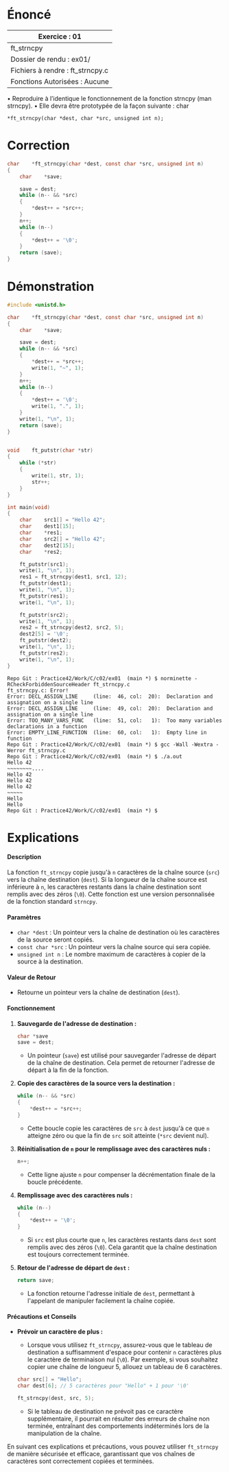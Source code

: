 # Énoncé

| Exercice : 01                    |
| -------------------------------- |
| ft_strncpy                       |
| Dossier de rendu : ex01/         |
| Fichiers à rendre : ft_strncpy.c |
| Fonctions Autorisées : Aucune    |
• Reproduire à l’identique le fonctionnement de la fonction strncpy (man strncpy).
• Elle devra être prototypée de la façon suivante :
char
```
*ft_strncpy(char *dest, char *src, unsigned int n);
```
# Correction

```C
char	*ft_strncpy(char *dest, const char *src, unsigned int n)
{
	char	*save;

	save = dest;
	while (n-- && *src)
	{
		*dest++ = *src++;
	}
	n++;
	while (n--)
	{
		*dest++ = '\0';
	}
	return (save);
}
```

# Démonstration

```C
#include <unistd.h>

char	*ft_strncpy(char *dest, const char *src, unsigned int n)
{
	char	*save;

	save = dest;
	while (n-- && *src)
	{
		*dest++ = *src++;
		write(1, "~", 1);
	}
	n++;
	while (n--)
	{
		*dest++ = '\0';
		write(1, ".", 1);
	}
	write(1, "\n", 1);
	return (save);
}


void	ft_putstr(char *str)
{
	while (*str)
	{
		write(1, str, 1);
		str++;
	}
}

int	main(void)
{
	char	src1[] = "Hello 42";
	char	dest1[15];
	char	*res1;
	char	src2[] = "Hello 42";
	char	dest2[15];
	char	*res2;

	ft_putstr(src1);
	write(1, "\n", 1);
	res1 = ft_strncpy(dest1, src1, 12);
	ft_putstr(dest1);
	write(1, "\n", 1);
	ft_putstr(res1);
	write(1, "\n", 1);

	ft_putstr(src2);
	write(1, "\n", 1);
	res2 = ft_strncpy(dest2, src2, 5);
	dest2[5] = '\0';
	ft_putstr(dest2);
	write(1, "\n", 1);
	ft_putstr(res2);
	write(1, "\n", 1);
}
```

```
Repo Git : Practice42/Work/C/c02/ex01  (main *) $ norminette -RCheckForbiddenSourceHeader ft_strncpy.c 
ft_strncpy.c: Error!
Error: DECL_ASSIGN_LINE     (line:  46, col:  20):	Declaration and assignation on a single line
Error: DECL_ASSIGN_LINE     (line:  49, col:  20):	Declaration and assignation on a single line
Error: TOO_MANY_VARS_FUNC   (line:  51, col:   1):	Too many variables declarations in a function
Error: EMPTY_LINE_FUNCTION  (line:  60, col:   1):	Empty line in function
Repo Git : Practice42/Work/C/c02/ex01  (main *) $ gcc -Wall -Wextra -Werror ft_strncpy.c 
Repo Git : Practice42/Work/C/c02/ex01  (main *) $ ./a.out 
Hello 42
~~~~~~~~....
Hello 42
Hello 42
Hello 42
~~~~~
Hello
Hello
Repo Git : Practice42/Work/C/c02/ex01  (main *) $ 
```
# Explications

#### Description
La fonction `ft_strncpy` copie jusqu'à `n` caractères de la chaîne source (`src`) vers la chaîne destination (`dest`). Si la longueur de la chaîne source est inférieure à `n`, les caractères restants dans la chaîne destination sont remplis avec des zéros (`\0`). Cette fonction est une version personnalisée de la fonction standard `strncpy`.

#### Paramètres
- `char *dest` : Un pointeur vers la chaîne de destination où les caractères de la source seront copiés.
- `const char *src` : Un pointeur vers la chaîne source qui sera copiée.
- `unsigned int n` : Le nombre maximum de caractères à copier de la source à la destination.

#### Valeur de Retour
- Retourne un pointeur vers la chaîne de destination (`dest`).

#### Fonctionnement
1. **Sauvegarde de l'adresse de destination :**
   ```c
   char *save
   save = dest;
   ```
   - Un pointeur (`save`) est utilisé pour sauvegarder l'adresse de départ de la chaîne de destination. Cela permet de retourner l'adresse de départ à la fin de la fonction.

2. **Copie des caractères de la source vers la destination :**
   ```c
   while (n-- && *src)
   {
       *dest++ = *src++;
   }
   ```
   - Cette boucle copie les caractères de `src` à `dest` jusqu'à ce que `n` atteigne zéro ou que la fin de `src` soit atteinte (`*src` devient nul).

3. **Réinitialisation de `n` pour le remplissage avec des caractères nuls :**
   ```c
   n++;
   ```
   - Cette ligne ajuste `n` pour compenser la décrémentation finale de la boucle précédente.

4. **Remplissage avec des caractères nuls :**
   ```c
   while (n--)
   {
       *dest++ = '\0';
   }
   ```
   - Si `src` est plus courte que `n`, les caractères restants dans `dest` sont remplis avec des zéros (`\0`). Cela garantit que la chaîne destination est toujours correctement terminée.

5. **Retour de l'adresse de départ de `dest` :**
   ```c
   return save;
   ```
   - La fonction retourne l'adresse initiale de `dest`, permettant à l'appelant de manipuler facilement la chaîne copiée.

#### Précautions et Conseils
- **Prévoir un caractère de plus :**
  - Lorsque vous utilisez `ft_strncpy`, assurez-vous que le tableau de destination a suffisamment d'espace pour contenir `n` caractères plus le caractère de terminaison nul (`\0`). Par exemple, si vous souhaitez copier une chaîne de longueur 5, allouez un tableau de 6 caractères.

  ```c
  char src[] = "Hello";
  char dest[6]; // 5 caractères pour "Hello" + 1 pour '\0'

  ft_strncpy(dest, src, 5);
  ```

  - Si le tableau de destination ne prévoit pas ce caractère supplémentaire, il pourrait en résulter des erreurs de chaîne non terminée, entraînant des comportements indéterminés lors de la manipulation de la chaîne.

En suivant ces explications et précautions, vous pouvez utiliser `ft_strncpy` de manière sécurisée et efficace, garantissant que vos chaînes de caractères sont correctement copiées et terminées.